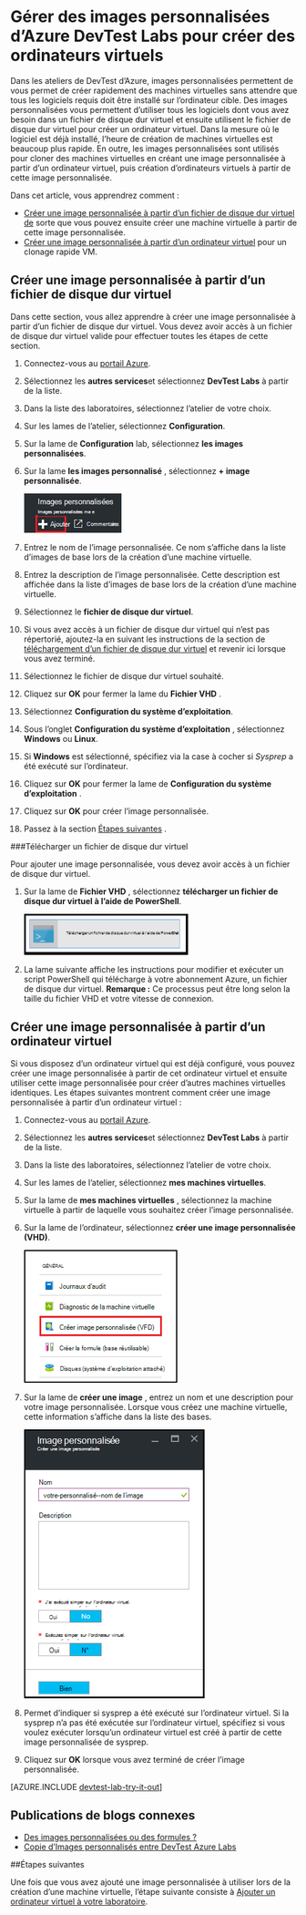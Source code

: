 <properties
    pageTitle="Gérer des images personnalisées d’Azure DevTest Labs pour créer des ordinateurs virtuels | Microsoft Azure"
    description="Apprenez à créer une image personnalisée à partir d’un fichier de disque dur virtuel ou une VM existante dans Azure DevTest Labs"
    services="devtest-lab,virtual-machines"
    documentationCenter="na"
    authors="tomarcher"
    manager="douge"
    editor=""/>

<tags
    ms.service="devtest-lab"
    ms.workload="na"
    ms.tgt_pltfrm="na"
    ms.devlang="na"
    ms.topic="article"
    ms.date="09/07/2016"
    ms.author="tarcher"/>

# <a name="manage-azure-devtest-labs-custom-images-to-create-vms"></a>Gérer des images personnalisées d’Azure DevTest Labs pour créer des ordinateurs virtuels

Dans les ateliers de DevTest d’Azure, images personnalisées permettent de vous permet de créer rapidement des machines virtuelles sans attendre que tous les logiciels requis doit être installé sur l’ordinateur cible. Des images personnalisées vous permettent d’utiliser tous les logiciels dont vous avez besoin dans un fichier de disque dur virtuel et ensuite utilisent le fichier de disque dur virtuel pour créer un ordinateur virtuel. Dans la mesure où le logiciel est déjà installé, l’heure de création de machines virtuelles est beaucoup plus rapide. En outre, les images personnalisées sont utilisés pour cloner des machines virtuelles en créant une image personnalisée à partir d’un ordinateur virtuel, puis création d’ordinateurs virtuels à partir de cette image personnalisée.

Dans cet article, vous apprendrez comment :

- [Créer une image personnalisée à partir d’un fichier de disque dur virtuel de](#create-a-custom-image-from-a-vhd-file) sorte que vous pouvez ensuite créer une machine virtuelle à partir de cette image personnalisée. 
- [Créer une image personnalisée à partir d’un ordinateur virtuel](#create-a-custom-image-from-a-vm) pour un clonage rapide VM.

## <a name="create-a-custom-image-from-a-vhd-file"></a>Créer une image personnalisée à partir d’un fichier de disque dur virtuel

Dans cette section, vous allez apprendre à créer une image personnalisée à partir d’un fichier de disque dur virtuel.
Vous devez avoir accès à un fichier de disque dur virtuel valide pour effectuer toutes les étapes de cette section.   


1. Connectez-vous au [portail Azure](http://go.microsoft.com/fwlink/p/?LinkID=525040).

1. Sélectionnez les **autres services**et sélectionnez **DevTest Labs** à partir de la liste.

1. Dans la liste des laboratoires, sélectionnez l’atelier de votre choix.  

1. Sur les lames de l’atelier, sélectionnez **Configuration**. 

1. Sur la lame de **Configuration** lab, sélectionnez **les images personnalisées**.

1. Sur la lame **les images personnalisé** , sélectionnez **+ image personnalisée**.

    ![Ajouter image personnalisée](./media/devtest-lab-create-template/add-custom-image.png)

1. Entrez le nom de l’image personnalisée. Ce nom s’affiche dans la liste d’images de base lors de la création d’une machine virtuelle.

1. Entrez la description de l’image personnalisée. Cette description est affichée dans la liste d’images de base lors de la création d’une machine virtuelle.

1. Sélectionnez le **fichier de disque dur virtuel**.

1. Si vous avez accès à un fichier de disque dur virtuel qui n’est pas répertorié, ajoutez-la en suivant les instructions de la section de [téléchargement d’un fichier de disque dur virtuel](#upload-a-vhd-file) et revenir ici lorsque vous avez terminé.

1. Sélectionnez le fichier de disque dur virtuel souhaité.

1. Cliquez sur **OK** pour fermer la lame du **Fichier VHD** .

1. Sélectionnez **Configuration du système d’exploitation**.

1. Sous l’onglet **Configuration du système d’exploitation** , sélectionnez **Windows** ou **Linux**.

1. Si **Windows** est sélectionné, spécifiez via la case à cocher si *Sysprep* a été exécuté sur l’ordinateur.

1. Cliquez sur **OK** pour fermer la lame de **Configuration du système d’exploitation** .

1. Cliquez sur **OK** pour créer l’image personnalisée.

1. Passez à la section [Étapes suivantes](#next-steps) .

###<a name="upload-a-vhd-file"></a>Télécharger un fichier de disque dur virtuel

Pour ajouter une image personnalisée, vous devez avoir accès à un fichier de disque dur virtuel.

1. Sur la lame de **Fichier VHD** , sélectionnez **télécharger un fichier de disque dur virtuel à l’aide de PowerShell**.

    ![Téléchargement de l’image](./media/devtest-lab-create-template/upload-image-using-psh.png)

1. La lame suivante affiche les instructions pour modifier et exécuter un script PowerShell qui télécharge à votre abonnement Azure, un fichier de disque dur virtuel. 
**Remarque :** Ce processus peut être long selon la taille du fichier VHD et votre vitesse de connexion.

## <a name="create-a-custom-image-from-a-vm"></a>Créer une image personnalisée à partir d’un ordinateur virtuel
Si vous disposez d’un ordinateur virtuel qui est déjà configuré, vous pouvez créer une image personnalisée à partir de cet ordinateur virtuel et ensuite utiliser cette image personnalisée pour créer d’autres machines virtuelles identiques. Les étapes suivantes montrent comment créer une image personnalisée à partir d’un ordinateur virtuel :

1. Connectez-vous au [portail Azure](http://go.microsoft.com/fwlink/p/?LinkID=525040).

1. Sélectionnez les **autres services**et sélectionnez **DevTest Labs** à partir de la liste.

1. Dans la liste des laboratoires, sélectionnez l’atelier de votre choix.  

1. Sur les lames de l’atelier, sélectionnez **mes machines virtuelles**.
 
1. Sur la lame de **mes machines virtuelles** , sélectionnez la machine virtuelle à partir de laquelle vous souhaitez créer l’image personnalisée.

1. Sur la lame de l’ordinateur, sélectionnez **créer une image personnalisée (VHD)**.

    ![Créer l’élément de menu image personnalisée](./media/devtest-lab-create-template/create-custom-image.png)

1. Sur la lame de **créer une image** , entrez un nom et une description pour votre image personnalisée. Lorsque vous créez une machine virtuelle, cette information s’affiche dans la liste des bases.

    ![Créer des lames d’image personnalisée](./media/devtest-lab-create-template/create-custom-image-blade.png)

1. Permet d’indiquer si sysprep a été exécuté sur l’ordinateur virtuel. Si la sysprep n’a pas été exécutée sur l’ordinateur virtuel, spécifiez si vous voulez exécuter lorsqu’un ordinateur virtuel est créé à partir de cette image personnalisée de sysprep.

1. Cliquez sur **OK** lorsque vous avez terminé de créer l’image personnalisée.

[AZURE.INCLUDE [devtest-lab-try-it-out](../../includes/devtest-lab-try-it-out.md)]

## <a name="related-blog-posts"></a>Publications de blogs connexes

- [Des images personnalisées ou des formules ?](https://blogs.msdn.microsoft.com/devtestlab/2016/04/06/custom-images-or-formulas/)
- [Copie d’Images personnalisés entre DevTest Azure Labs](http://www.visualstudiogeeks.com/blog/DevOps/How-To-Move-CustomImages-VHD-Between-AzureDevTestLabs#copying-custom-images-between-azure-devtest-labs)

##<a name="next-steps"></a>Étapes suivantes

Une fois que vous avez ajouté une image personnalisée à utiliser lors de la création d’une machine virtuelle, l’étape suivante consiste à [Ajouter un ordinateur virtuel à votre laboratoire](./devtest-lab-add-vm-with-artifacts.md).